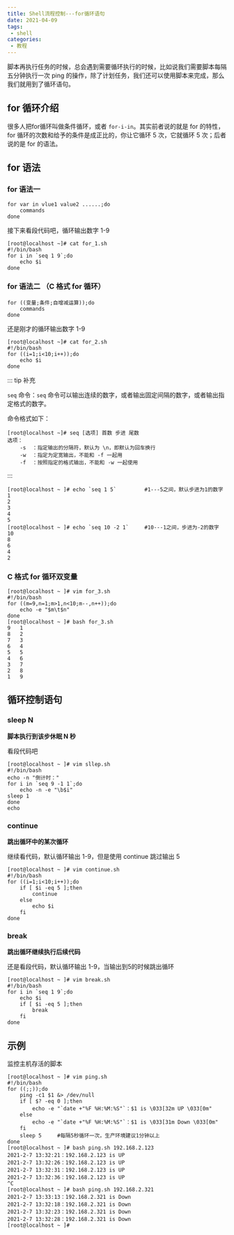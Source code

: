 ```yaml
---
title: Shell流程控制---for循环语句
date: 2021-04-09
tags:
 - shell
categories: 
 - 教程
---
```


脚本再执行任务的时候，总会遇到需要循环执行的时候，比如说我们需要脚本每隔五分钟执行一次 ping 的操作，除了计划任务，我们还可以使用脚本来完成，那么我们就用到了循环语句。

## for 循环介绍

很多人把for循环叫做条件循环，或者 `for-i-in`。其实前者说的就是 for 的特性，for 循环的次数和给予的条件是成正比的，你让它循环 5 次，它就循环 5 次；后者说的是 for 的语法。

## for 语法

### for 语法一

```shell
for var in vlue1 value2 ......;do
	commands
done
```


接下来看段代码吧，循环输出数字 1-9

```shell
[root@localhost ~]# cat for_1.sh
#!/bin/bash
for i in `seq 1 9`;do
	echo $i
done
```



### for 语法二 （C 格式 for 循环）

```shell
for ((变量;条件;自增减运算));do
	commands
done
```


还是刚才的循环输出数字 1-9

```shell
[root@localhost ~]# cat for_2.sh
#!/bin/bash
for ((i=1;i<10;i++));do
	echo $i
done
```

::: tip 补充

`seq` 命令：`seq` 命令可以输出连续的数字，或者输出固定间隔的数字，或者输出指定格式的数字。

命令格式如下：

```shell
[root@localhost ~]# seq [选项] 首数 步进 尾数
选项：
	-s	：指定输出的分隔符，默认为 \n，即默认为回车换行
	-w	：指定为定宽输出，不能和 -f 一起用
	-f	：按照指定的格式输出，不能和 -w 一起使用
```

:::

```shell
[root@localhost ~ ]# echo `seq 1 5`			#1---5之间，默认步进为1的数字
1
2
3
4
5
[root@localhost ~ ]# echo `seq 10 -2 1`		#10---1之间，步进为-2的数字
10
8
6
4
2
```

### C 格式 for 循环双变量

```shell
[root@localhost ~ ]# vim for_3.sh
#!/bin/bash
for ((m=9,n=1;m>1,n<10;m--,n++));do
	echo -e "$m\t$n"
done
[root@localhost ~ ]# bash for_3.sh
9	1
8	2
7	3
6	4
5	5
4	6
3	7
2	8
1	9
```

## 循环控制语句

### sleep N

**脚本执行到该步休眠 N 秒**

看段代码吧

```shell
[root@localhost ~ ]# vim sllep.sh
#!/bin/bash
echo -n "倒计时："
for i in `seq 9 -1 1`;do
	echo -n -e "\b$i"
sleep 1
done
echo
```

### continue

**跳出循环中的某次循环**

继续看代码，默认循环输出 1-9，但是使用 continue 跳过输出 5

```shell
[root@localhost ~ ]# vim continue.sh
#!/bin/bash
for ((i=1;i<10;i++));do
	if [ $i -eq 5 ];then
		continue
	else
		echo $i
	fi
done
```

### break

**跳出循环继续执行后续代码**

还是看段代码，默认循环输出 1-9，当输出到5的时候跳出循环

```shell
[root@localhost ~ ]# vim break.sh
#!/bin/bash
for i in `seq 1 9`;do
	echo $i
	if [ $i -eq 5 ];then
		break
	fi
done
```



## 示例

监控主机存活的脚本

```shell
[root@localhost ~ ]# vim ping.sh
#!/bin/bash
for ((;;));do
	ping -c1 $1 &> /dev/null
	if [ $? -eq 0 ];then
		echo -e "`date +"%F %H:%M:%S"`：$1 is \033[32m UP \033[0m"
	else	
		echo -e "`date +"%F %H:%M:%S"`：$1 is \033[31m Down \033[0m"
	fi
	sleep 5		#每隔5秒循环一次，生产环境建议1分钟以上
done
[root@localhost ~ ]# bash ping.sh 192.168.2.123
2021-2-7 13:32:21：192.168.2.123 is UP 
2021-2-7 13:32:26：192.168.2.123 is UP 
2021-2-7 13:32:31：192.168.2.123 is UP 
2021-2-7 13:32:36：192.168.2.123 is UP 
^C
[root@localhost ~ ]# bash ping.sh 192.168.2.321
2021-2-7 13:33:13：192.168.2.321 is Down 
2021-2-7 13:32:18：192.168.2.321 is Down 
2021-2-7 13:32:23：192.168.2.321 is Down 
2021-2-7 13:32:28：192.168.2.321 is Down 
[root@localhost ~ ]# 
```



